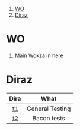 
1. [WO](#wo)
2. [Diraz](#diraz)

# WO 

1. Main Wokza in here 

# Diraz

Dira | What 
:--: | :--: 
[`t1`](./t1) | General Testing
[`t2`](./t2) | Bacon tests